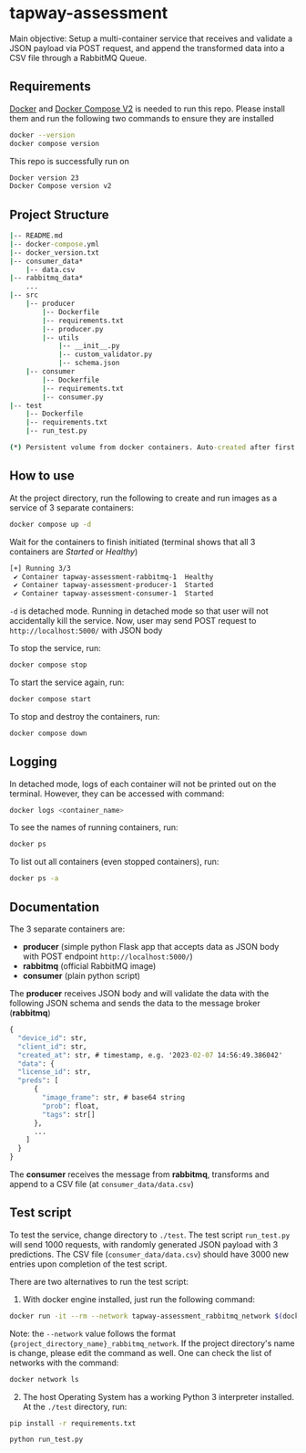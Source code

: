 # tapway-assessment

Main objective: Setup a multi-container service that receives and validate a JSON payload via POST request, and append the transformed data into a CSV file through a RabbitMQ Queue. 

## Requirements
[Docker](https://docs.docker.com/engine/install/) and [Docker Compose V2](https://docs.docker.com/compose/install/) is needed to run this repo. Please install them and run the following two commands to ensure they are installed
```bash
docker --version
docker compose version
```
This repo is successfully run on 
```bash
Docker version 23
Docker Compose version v2
```

## Project Structure
```cmd
|-- README.md
|-- docker-compose.yml
|-- docker_version.txt
|-- consumer_data*
    |-- data.csv
|-- rabbitmq_data*
    ...
|-- src
    |-- producer
        |-- Dockerfile
        |-- requirements.txt
        |-- producer.py
        |-- utils
            |-- __init__.py
            |-- custom_validator.py
            |-- schema.json
    |-- consumer
        |-- Dockerfile
        |-- requirements.txt
        |-- consumer.py    
|-- test
    |-- Dockerfile
    |-- requirements.txt
    |-- run_test.py

(*) Persistent volume from docker containers. Auto-created after first build

```


## How to use
At the project directory, run the following to create and run images as a service of 3 separate containers:
```bash
docker compose up -d
```
Wait for the containers to finish initiated (terminal shows that all 3 containers are *Started* or *Healthy*)
```bash
[+] Running 3/3
 ✔ Container tapway-assessment-rabbitmq-1  Healthy
 ✔ Container tapway-assessment-producer-1  Started 
 ✔ Container tapway-assessment-consumer-1  Started
 ```
`-d` is detached mode. Running in detached mode so that user will not accidentally kill the service. Now, user may send POST request to `http://localhost:5000/` with JSON body

To stop the service, run:
```bash
docker compose stop
```

To start the service again, run:
```bash
docker compose start
```

To stop and destroy the containers, run:
```bash
docker compose down
```

## Logging
In detached mode, logs of each container will not be printed out on the terminal. However, they can be accessed with command:
```bash
docker logs <container_name>
```
To see the names of running containers, run:
```bash
docker ps
```
To list out all containers (even stopped containers), run:
```bash
docker ps -a
```

## Documentation
The 3 separate containers are:
- **producer** (simple python Flask app that accepts data as JSON body with POST endpoint `http://localhost:5000/`)
- **rabbitmq** (official RabbitMQ image)
- **consumer** (plain python script)

The **producer** receives JSON body and will validate the data with the following JSON schema and sends the data to the message broker (**rabbitmq**)
```cmd
{
  "device_id": str,
  "client_id": str,
  "created_at": str, # timestamp, e.g. '2023-02-07 14:56:49.386042'
  "data": {
  "license_id": str,
  "preds": [
      {
        "image_frame": str, # base64 string
        "prob": float,
        "tags": str[]
      },
      ...
    ]
  }
}
```

The **consumer** receives the message from **rabbitmq**, transforms and append to a CSV file (at `consumer_data/data.csv`)

## Test script
To test the service, change directory to `./test`. The test script `run_test.py` will send 1000 requests, with randomly generated JSON payload with 3 predictions. The CSV file (`consumer_data/data.csv`) should have 3000 new entries upon completion of the test script.

There are two alternatives to run the test script:
1. With docker engine installed, just run the following command:
```bash
docker run -it --rm --network tapway-assessment_rabbitmq_network $(docker build -q .) python run_test.py
```
Note: the `--network` value follows the format `{project_directory_name}_rabbitmq_network`. If the project directory's name is change, please edit the command as well. One can check the list of networks with the command:
```bash 
docker network ls
```

2. The host Operating System has a working Python 3 interpreter installed. At the `./test` directory, run:
```bash
pip install -r requirements.txt
```

```bash
python run_test.py
```


